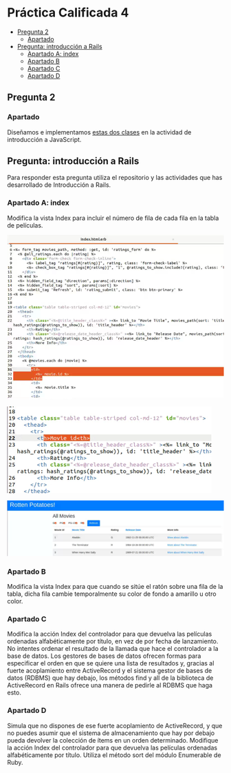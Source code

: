 # Práctica Calificada 4 <!-- omit in toc -->

- [Pregunta 2](#pregunta-2)
  - [Apartado](#apartado)
- [Pregunta: introducción a Rails](#pregunta-introducción-a-rails)
  - [Apartado A: index](#apartado-a-index)
  - [Apartado B](#apartado-b)
  - [Apartado C](#apartado-c)
  - [Apartado D](#apartado-d)



## Pregunta 2

### Apartado

Diseñamos e implementamos [estas dos clases](/Semana8/Actividad/README.md#clases) en la actividad de introducción a JavaScript.

## Pregunta: introducción a Rails

Para responder esta pregunta utiliza el repositorio y las actividades que has desarrollado de Introducción a Rails.

### Apartado A: index

Modifica la vista Index para incluir el número de fila de cada fila en la tabla de películas.

![](sources/2023-11-29-09-47-34.png)

![](sources/2023-11-29-09-52-22.png)


![](sources/2023-11-29-09-54-33.png)

### Apartado B

Modifica la vista Index para que cuando se sitúe el ratón sobre una fila de la tabla, dicha fila cambie temporalmente su color de fondo a amarillo u otro color.

### Apartado C

Modifica la acción Index del controlador para que devuelva las películas ordenadas alfabéticamente por título, en vez de por fecha de lanzamiento. No intentes ordenar el resultado de la llamada que hace el controlador a la base de datos. Los gestores de bases de datos ofrecen formas para especificar el orden en que se quiere una lista de resultados y, gracias al fuerte acoplamiento entre ActiveRecord y el sistema gestor de bases de datos (RDBMS) que hay debajo, los métodos find y all de la biblioteca de ActiveRecord en Rails ofrece una manera de pedirle al RDBMS que haga esto.

### Apartado D


Simula que no dispones de ese fuerte acoplamiento de ActiveRecord, y que no puedes asumir que el sistema de almacenamiento que hay por debajo pueda devolver la colección de ítems en un orden determinado. Modifique la acción Index del controlador para que devuelva las películas ordenadas alfabéticamente por título. Utiliza el método sort del módulo Enumerable de Ruby.


